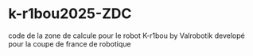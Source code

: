# k-r1bou2025-ZDC
code de la zone de calcule pour le robot K-r1bou by Valrobotik developé pour la coupe de france de robotique
